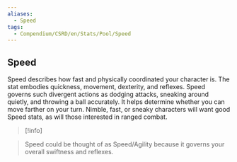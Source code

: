 ```yaml
---
aliases:
  - Speed
tags:
  - Compendium/CSRD/en/Stats/Pool/Speed
---
```

## Speed  
Speed describes how fast and physically coordinated your character is. The stat embodies quickness, movement, dexterity, and reflexes. Speed governs such divergent actions as dodging attacks, sneaking around quietly, and throwing a ball accurately. It helps determine whether you can move farther on your turn. Nimble, fast, or sneaky characters will want good Speed stats, as will those interested in ranged combat.  
  
>[!info]    
>Speed could be thought of as Speed/Agility because it governs your overall swiftness and reflexes.  
